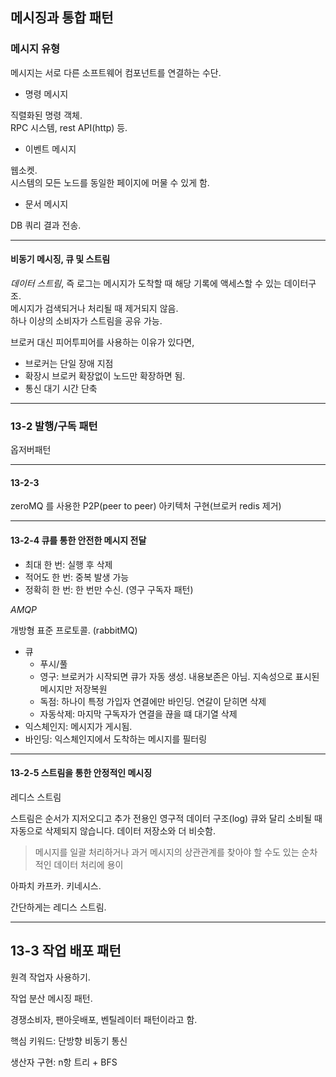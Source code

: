 ## 메시징과 통합 패턴

### 메시지 유형

메시지는 서로 다른 소프트웨어 컴포넌트를 연결하는 수단.

- 명령 메시지

직렬화된 명령 객체.  
RPC 시스템, rest API(http) 등.

- 이벤트 메시지

웹소켓.  
시스템의 모든 노드를 동일한 페이지에 머물 수 있게 함.

- 문서 메시지

DB 쿼리 결과 전송.

---

#### 비동기 메시징, 큐 및 스트림

*데이터 스트림*, 즉 로그는 메시지가 도착할 때 해당 기록에 액세스할 수 있는 데이터구조.  
메시지가 검색되거나 처리될 때 제거되지 않음.  
하나 이상의 소비자가 스트림을 공유 가능.

브로커 대신 피어투피어를 사용하는 이유가 있다면,
- 브로커는 단일 장애 지점
- 확장시 브로커 확장없이 노드만 확장하면 됨.
- 통신 대기 시간 단축

---

### 13-2 발행/구독 패턴

옵저버패턴  

---

#### 13-2-3

zeroMQ 를 사용한 P2P(peer to peer) 아키텍처 구현(브로커 redis 제거)

---

#### 13-2-4 큐를 통한 안전한 메시지 전달

- 최대 한 번: 실행 후 삭제
- 적어도 한 번: 중복 발생 가능
- 정확히 한 번: 한 번만 수신. (영구 구독자 패턴)

*AMQP*

개방형 표준 프로토콜. (rabbitMQ)

- 큐
  - 푸시/풀
  - 영구: 브로커가 시작되면 큐가 자동 생성. 내용보존은 아님. 지속성으로 표시된 메시지만 저장복원
  - 독점: 하나이 특정 가입자 연결에만 바인딩. 연갈이 닫히면 삭제
  - 자동삭제: 마지막 구독자가 연결을 끊을 떄 대기열 삭제
- 익스체인지: 메시지가 게시됨.
- 바인딩: 익스체인지에서 도착하는 메시지를 필터링

---

#### 13-2-5 스트림을 통한 안정적인 메시징

레디스 스트림

스트림은 순서가 지저오디고 추가 전용인 영구적 데이터 구조(log)
큐와 달리 소비될 때 자동으로 삭제되지 않습니다. 데이터 저장소와 더 비슷함.

> 메시지를 일괄 처리하거나 과거 메시지의 상관관계를 찾아야 할 수도 있는 순차적인 데이터 처리에 용이

아파치 카프카. 키네시스.

간단하게는 레디스 스트림.


---

## 13-3 작업 배포 패턴

원격 작업자 사용하기.

작업 분산 메시징 패턴.

경쟁소비자, 팬아웃배포, 벤틸레이터 패턴이라고 함.

핵심 키워드: 단방향 비동기 통신

생산자 구현: n항 트리 + BFS